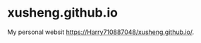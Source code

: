 # xusheng.github.io
My personal websit [https://Harry710887048/xusheng.github.io/](https://Harry710887048/xusheng.github.io/).
